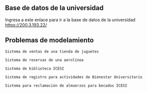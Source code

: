 ## Base de datos de la universidad

Ingresa a este enlace para ir a la base de datos de la universidad
https://200.3.193.22/

<!--
https://200.3.193.22/
P09728_1_11
ZCSaQGZU
-->

## Problemas de modelamiento

```
Sistema de ventas de una tienda de juguetes
```

```
Sistema de reservas de una aerolínea
```

```
Sistema de biblioteca ICESI
```

```
Sistema de registro para actividades de Bienestar Universitario
```

```
Sistema para reclamación de almuerzos para becados ICESI
```
